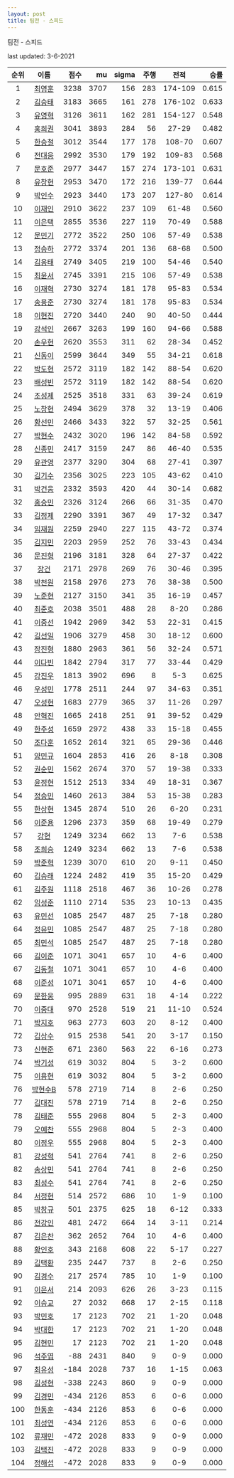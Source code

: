 ```yaml
---
layout: post
title: 팀전 - 스피드
---
```



팀전 - 스피드


last updated: 3-6-2021

| 순위 | 이름 | 점수 | mu | sigma | 주행 | 전적 | 승률 |
|:---:|:---:|---:|---:|---:|---:|:---:|---:|
| 1 | [최영훈](../choiyeonghun) | 3238 | 3707 | 156 | 283 | 174-109 | 0.615 |
| 2 | [김승태](../gimseungtae) | 3183 | 3665 | 161 | 278 | 176-102 | 0.633 |
| 3 | [유영혁](../yuyeonghyeok) | 3126 | 3611 | 162 | 281 | 154-127 | 0.548 |
| 4 | [홍희권](../hongheegweon) | 3041 | 3893 | 284 | 56 | 27-29 | 0.482 |
| 5 | [한승철](../hanseungcheol) | 3012 | 3544 | 177 | 178 | 108-70 | 0.607 |
| 6 | [전대웅](../jeondaewoong) | 2992 | 3530 | 179 | 192 | 109-83 | 0.568 |
| 7 | [문호준](../munhojun) | 2977 | 3447 | 157 | 274 | 173-101 | 0.631 |
| 8 | [유창현](../yuchanghyeon) | 2953 | 3470 | 172 | 216 | 139-77 | 0.644 |
| 9 | [박인수](../bakinsu) | 2923 | 3440 | 173 | 207 | 127-80 | 0.614 |
| 10 | [이재인](../ijaein) | 2910 | 3622 | 237 | 109 | 61-48 | 0.560 |
| 11 | [이은택](../ieuntaek) | 2855 | 3536 | 227 | 119 | 70-49 | 0.588 |
| 12 | [문민기](../munmingi) | 2772 | 3522 | 250 | 106 | 57-49 | 0.538 |
| 13 | [정승하](../jeongseungha) | 2772 | 3374 | 201 | 136 | 68-68 | 0.500 |
| 14 | [김응태](../gimeungtae) | 2749 | 3405 | 219 | 100 | 54-46 | 0.540 |
| 15 | [최윤서](../choiyunseo) | 2745 | 3391 | 215 | 106 | 57-49 | 0.538 |
| 16 | [이재혁](../ijaehyeok) | 2730 | 3274 | 181 | 178 | 95-83 | 0.534 |
| 17 | [송용준](../songyongjun) | 2730 | 3274 | 181 | 178 | 95-83 | 0.534 |
| 18 | [이현진](../ihyeonjin) | 2720 | 3440 | 240 | 90 | 40-50 | 0.444 |
| 19 | [강석인](../gangseokin) | 2667 | 3263 | 199 | 160 | 94-66 | 0.588 |
| 20 | [손우현](../sonuhyeon) | 2620 | 3553 | 311 | 62 | 28-34 | 0.452 |
| 21 | [신동이](../shindongi) | 2599 | 3644 | 349 | 55 | 34-21 | 0.618 |
| 22 | [박도현](../bakdohyeon) | 2572 | 3119 | 182 | 142 | 88-54 | 0.620 |
| 23 | [배성빈](../baeseongbin) | 2572 | 3119 | 182 | 142 | 88-54 | 0.620 |
| 24 | [조성제](../joseongje) | 2525 | 3518 | 331 | 63 | 39-24 | 0.619 |
| 25 | [노창현](../nochanghyeon) | 2494 | 3629 | 378 | 32 | 13-19 | 0.406 |
| 26 | [황선민](../hwangseongmin) | 2466 | 3433 | 322 | 57 | 32-25 | 0.561 |
| 27 | [박현수](../bakhyeonsu) | 2432 | 3020 | 196 | 142 | 84-58 | 0.592 |
| 28 | [신종민](../shinjongmin) | 2417 | 3159 | 247 | 86 | 46-40 | 0.535 |
| 29 | [유관영](../yugwanyeong) | 2377 | 3290 | 304 | 68 | 27-41 | 0.397 |
| 30 | [김기수](../gimgisu) | 2356 | 3025 | 223 | 105 | 43-62 | 0.410 |
| 31 | [박건웅](../bakgeonung) | 2332 | 3593 | 420 | 44 | 30-14 | 0.682 |
| 32 | [홍승민](../hongseungmin) | 2326 | 3124 | 266 | 66 | 31-35 | 0.470 |
| 33 | [김정제](../gimjeongje) | 2290 | 3391 | 367 | 49 | 17-32 | 0.347 |
| 34 | [임재원](../imjaewon) | 2259 | 2940 | 227 | 115 | 43-72 | 0.374 |
| 35 | [김지민](../gimjimin) | 2203 | 2959 | 252 | 76 | 33-43 | 0.434 |
| 36 | [문진형](../munjinhyeong) | 2196 | 3181 | 328 | 64 | 27-37 | 0.422 |
| 37 | [장건](../janggeon) | 2171 | 2978 | 269 | 76 | 30-46 | 0.395 |
| 38 | [박천원](../bakcheonwon) | 2158 | 2976 | 273 | 76 | 38-38 | 0.500 |
| 39 | [노준현](../nojunhyeon) | 2127 | 3150 | 341 | 35 | 16-19 | 0.457 |
| 40 | [최준호](../choijunho) | 2038 | 3501 | 488 | 28 | 8-20 | 0.286 |
| 41 | [이중선](../ijungseon) | 1942 | 2969 | 342 | 53 | 22-31 | 0.415 |
| 42 | [김선일](../gimseonil) | 1906 | 3279 | 458 | 30 | 18-12 | 0.600 |
| 43 | [장진형](../jangjinhyeong) | 1880 | 2963 | 361 | 56 | 32-24 | 0.571 |
| 44 | [이다빈](../idabin) | 1842 | 2794 | 317 | 77 | 33-44 | 0.429 |
| 45 | [강진우](../gangjinwu) | 1813 | 3902 | 696 | 8 | 5-3 | 0.625 |
| 46 | [우성민](../useongmin) | 1778 | 2511 | 244 | 97 | 34-63 | 0.351 |
| 47 | [오성현](../oseonghyeon) | 1683 | 2779 | 365 | 37 | 11-26 | 0.297 |
| 48 | [안혁진](../anhyeokjin) | 1665 | 2418 | 251 | 91 | 39-52 | 0.429 |
| 49 | [한주성](../hanjuseong) | 1659 | 2972 | 438 | 33 | 15-18 | 0.455 |
| 50 | [조다훈](../jodahun) | 1652 | 2614 | 321 | 65 | 29-36 | 0.446 |
| 51 | [양민규](../yangmingyu) | 1604 | 2853 | 416 | 26 | 8-18 | 0.308 |
| 52 | [권순민](../gweonsoonmin) | 1562 | 2674 | 370 | 57 | 19-38 | 0.333 |
| 53 | [윤정현](../yunjeonghyeon) | 1512 | 2513 | 334 | 49 | 18-31 | 0.367 |
| 54 | [정승민](../jeongseungmin) | 1460 | 2613 | 384 | 53 | 15-38 | 0.283 |
| 55 | [한상현](../hansanghyeon) | 1345 | 2874 | 510 | 26 | 6-20 | 0.231 |
| 56 | [이준용](../ijunyong) | 1296 | 2373 | 359 | 68 | 19-49 | 0.279 |
| 57 | [강현](../ganghyeon) | 1249 | 3234 | 662 | 13 | 7-6 | 0.538 |
| 58 | [조희승](../joheeseung) | 1249 | 3234 | 662 | 13 | 7-6 | 0.538 |
| 59 | [박준혁](../bakjunhyeok) | 1239 | 3070 | 610 | 20 | 9-11 | 0.450 |
| 60 | [김승래](../gimseungrae) | 1224 | 2482 | 419 | 35 | 15-20 | 0.429 |
| 61 | [김주원](../gimjuwon) | 1118 | 2518 | 467 | 36 | 10-26 | 0.278 |
| 62 | [임성준](../imseongjun) | 1110 | 2714 | 535 | 23 | 10-13 | 0.435 |
| 63 | [유민선](../yuminseon) | 1085 | 2547 | 487 | 25 | 7-18 | 0.280 |
| 64 | [정유민](../jeongyumin) | 1085 | 2547 | 487 | 25 | 7-18 | 0.280 |
| 65 | [최민석](../choiminseok) | 1085 | 2547 | 487 | 25 | 7-18 | 0.280 |
| 66 | [김이준](../gimijun) | 1071 | 3041 | 657 | 10 | 4-6 | 0.400 |
| 67 | [김동철](../gimdongcheol) | 1071 | 3041 | 657 | 10 | 4-6 | 0.400 |
| 68 | [이준성](../ijunseong) | 1071 | 3041 | 657 | 10 | 4-6 | 0.400 |
| 69 | [문한웅](../munhanung) | 995 | 2889 | 631 | 18 | 4-14 | 0.222 |
| 70 | [이중대](../ijungdae) | 970 | 2528 | 519 | 21 | 11-10 | 0.524 |
| 71 | [박지호](../bakjiho) | 963 | 2773 | 603 | 20 | 8-12 | 0.400 |
| 72 | [김상수](../gimsangsu) | 915 | 2538 | 541 | 20 | 3-17 | 0.150 |
| 73 | [신현준](../shinhyeonjun) | 671 | 2360 | 563 | 22 | 6-16 | 0.273 |
| 74 | [박기성](../bakgiseong) | 619 | 3032 | 804 | 5 | 3-2 | 0.600 |
| 75 | [이용현](../iyonghyeon) | 619 | 3032 | 804 | 5 | 3-2 | 0.600 |
| 76 | [박현수B](../bakhyeonsu-b) | 578 | 2719 | 714 | 8 | 2-6 | 0.250 |
| 77 | [김대진](../gimdaejin) | 578 | 2719 | 714 | 8 | 2-6 | 0.250 |
| 78 | [김태준](../gimtaijun) | 555 | 2968 | 804 | 5 | 2-3 | 0.400 |
| 79 | [오예찬](../ohyechan) | 555 | 2968 | 804 | 5 | 2-3 | 0.400 |
| 80 | [이정우](../ijeongu) | 555 | 2968 | 804 | 5 | 2-3 | 0.400 |
| 81 | [강성혁](../gangseonghyeok) | 541 | 2764 | 741 | 8 | 2-6 | 0.250 |
| 82 | [송상민](../songsangmin) | 541 | 2764 | 741 | 8 | 2-6 | 0.250 |
| 83 | [최성수](../choiseongsu) | 541 | 2764 | 741 | 8 | 2-6 | 0.250 |
| 84 | [서정현](../seojeonghyeon) | 514 | 2572 | 686 | 10 | 1-9 | 0.100 |
| 85 | [박창규](../bakchanggyu) | 501 | 2375 | 625 | 18 | 6-12 | 0.333 |
| 86 | [전강인](../jeongangin) | 481 | 2472 | 664 | 14 | 3-11 | 0.214 |
| 87 | [김은찬](../gimeunchan) | 362 | 2652 | 764 | 10 | 4-6 | 0.400 |
| 88 | [황인호](../hwanginho) | 343 | 2168 | 608 | 22 | 5-17 | 0.227 |
| 89 | [김택환](../gimtaekhwan) | 235 | 2447 | 737 | 8 | 2-6 | 0.250 |
| 90 | [김경수](../gimgyeongsu) | 217 | 2574 | 785 | 10 | 1-9 | 0.100 |
| 91 | [이은서](../ieunseo) | 214 | 2093 | 626 | 26 | 3-23 | 0.115 |
| 92 | [이승교](../iseunggyo) | 27 | 2032 | 668 | 17 | 2-15 | 0.118 |
| 93 | [박민호](../bakminho) | 17 | 2123 | 702 | 21 | 1-20 | 0.048 |
| 94 | [박대한](../bakdaehan) | 17 | 2123 | 702 | 21 | 1-20 | 0.048 |
| 95 | [김현민](../gimhyunmin) | 17 | 2123 | 702 | 21 | 1-20 | 0.048 |
| 96 | [석주엽](../seokjuyeob) | -88 | 2431 | 840 | 9 | 0-9 | 0.000 |
| 97 | [최유성](../choiyuseong) | -184 | 2028 | 737 | 16 | 1-15 | 0.063 |
| 98 | [김성현](../gimseonghyeon) | -338 | 2243 | 860 | 9 | 0-9 | 0.000 |
| 99 | [김경민](../gimgyeongmin) | -434 | 2126 | 853 | 6 | 0-6 | 0.000 |
| 100 | [한동훈](../handonghun) | -434 | 2126 | 853 | 6 | 0-6 | 0.000 |
| 101 | [최성연](../choiseongyeon) | -434 | 2126 | 853 | 6 | 0-6 | 0.000 |
| 102 | [류재민](../ryujaemin) | -472 | 2028 | 833 | 9 | 0-9 | 0.000 |
| 103 | [김택진](../gimtaekjin) | -472 | 2028 | 833 | 9 | 0-9 | 0.000 |
| 104 | [정해섭](../jeonghaeseop) | -472 | 2028 | 833 | 9 | 0-9 | 0.000 |
